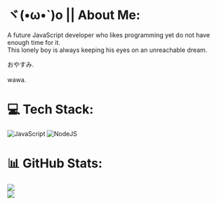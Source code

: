 # ヾ(•ω•`)o || About Me:
A future JavaScript developer who likes programming yet do not have enough time for it. </br>
This lonely boy is always keeping his eyes on an unreachable dream. </br>

おやすみ. </br>
</br>
wawa.


# 💻 Tech Stack:
![JavaScript](https://img.shields.io/badge/javascript-%23323330.svg?style=for-the-badge&logo=javascript&logoColor=%23F7DF1E) ![NodeJS](https://img.shields.io/badge/node.js-6DA55F?style=for-the-badge&logo=node.js&logoColor=white)
# 📊 GitHub Stats:
![](https://github-readme-streak-stats.herokuapp.com/?user=siploxT&theme=dracula&hide_border=true)<br/>
![](https://github-readme-stats.vercel.app/api/top-langs/?username=siploxT&theme=dracula&hide_border=true&include_all_commits=false&count_private=false&layout=compact)
